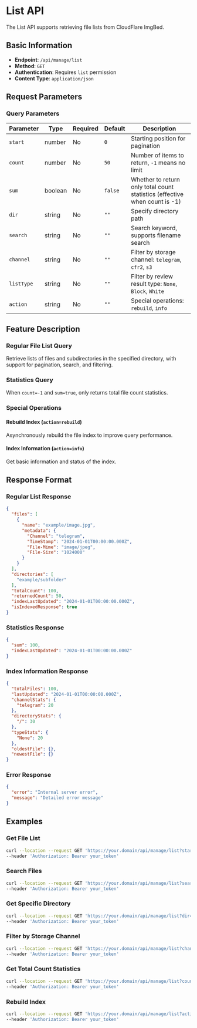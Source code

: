 # List API

The List API supports retrieving file lists from CloudFlare ImgBed.

## Basic Information

- **Endpoint**: `/api/manage/list`
- **Method**: `GET`
- **Authentication**: Requires `list` permission
- **Content Type**: `application/json`

## Request Parameters

### Query Parameters

| Parameter | Type | Required | Default | Description |
|-----------|------|----------|---------|-------------|
| `start` | number | No | `0` | Starting position for pagination |
| `count` | number | No | `50` | Number of items to return, `-1` means no limit |
| `sum` | boolean | No | `false` | Whether to return only total count statistics (effective when count is -1) |
| `dir` | string | No | `""` | Specify directory path |
| `search` | string | No | `""` | Search keyword, supports filename search |
| `channel` | string | No | `""` | Filter by storage channel: `telegram`, `cfr2`, `s3` |
| `listType` | string | No | `""` | Filter by review result type: `None`, `Block`, `White` |
| `action` | string | No | `""` | Special operations: `rebuild`, `info` |

## Feature Description

### Regular File List Query
Retrieve lists of files and subdirectories in the specified directory, with support for pagination, search, and filtering.

### Statistics Query
When `count=-1` and `sum=true`, only returns total file count statistics.

### Special Operations

#### Rebuild Index (`action=rebuild`)
Asynchronously rebuild the file index to improve query performance.

#### Index Information (`action=info`)
Get basic information and status of the index.

## Response Format

### Regular List Response

```json
{
  "files": [
    {
      "name": "example/image.jpg",
      "metadata": {
        "Channel": "telegram",
        "TimeStamp": "2024-01-01T00:00:00.000Z",
        "File-Mime": "image/jpeg",
        "File-Size": "1024000"
      }
    }
  ],
  "directories": [
    "example/subfolder"
  ],
  "totalCount": 100,
  "returnedCount": 50,
  "indexLastUpdated": "2024-01-01T00:00:00.000Z",
  "isIndexedResponse": true
}
```

### Statistics Response

```json
{
  "sum": 100,
  "indexLastUpdated": "2024-01-01T00:00:00.000Z"
}
```

### Index Information Response

```json
{
  "totalFiles": 100,
  "lastUpdated": "2024-01-01T00:00:00.000Z",
  "channelStats": {
    "telegram": 20
  },
  "directoryStats": {
    "/": 30
  },
  "typeStats": {
    "None": 20
  },
  "oldestFile": {},
  "newestFile": {}
}
```

### Error Response

```json
{
  "error": "Internal server error",
  "message": "Detailed error message"
}
```

## Examples

### Get File List

```bash
curl --location --request GET 'https://your.domain/api/manage/list?start=0&count=50' \
--header 'Authorization: Bearer your_token'
```

### Search Files

```bash
curl --location --request GET 'https://your.domain/api/manage/list?search=image&count=20' \
--header 'Authorization: Bearer your_token'
```

### Get Specific Directory

```bash
curl --location --request GET 'https://your.domain/api/manage/list?dir=photos/2024' \
--header 'Authorization: Bearer your_token'
```

### Filter by Storage Channel

```bash
curl --location --request GET 'https://your.domain/api/manage/list?channel=telegram' \
--header 'Authorization: Bearer your_token'
```

### Get Total Count Statistics

```bash
curl --location --request GET 'https://your.domain/api/manage/list?count=-1&sum=true' \
--header 'Authorization: Bearer your_token'
```

### Rebuild Index

```bash
curl --location --request GET 'https://your.domain/api/manage/list?action=rebuild' \
--header 'Authorization: Bearer your_token'
```